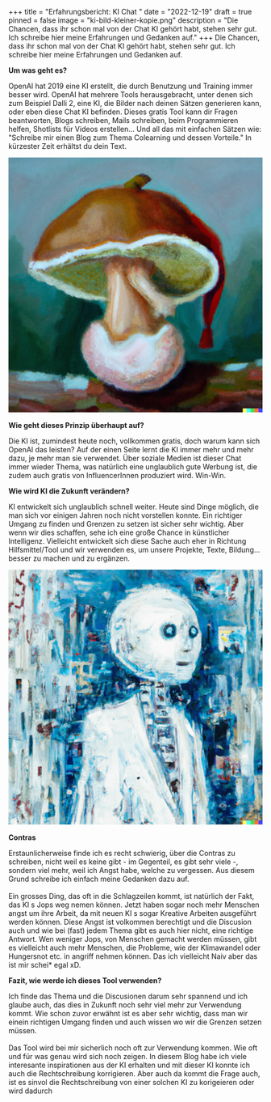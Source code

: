 +++
title = "Erfahrungsbericht: KI Chat "
date = "2022-12-19"
draft = true
pinned = false
image = "ki-bild-kleiner-kopie.png"
description = "Die Chancen, dass ihr schon mal von der Chat KI gehört habt, stehen sehr gut. Ich schreibe hier meine Erfahrungen und Gedanken auf."
+++
Die Chancen, dass ihr schon mal von der Chat KI gehört habt, stehen sehr gut. Ich schreibe hier meine Erfahrungen und Gedanken auf.

**Um was geht es?**

OpenAI hat 2019 eine KI erstellt, die durch Benutzung und Training immer besser wird. OpenAI hat mehrere Tools herausgebracht, unter denen sich zum Beispiel Dalli 2, eine KI, die Bilder nach deinen Sätzen generieren kann, oder eben diese Chat KI befinden. Dieses gratis Tool kann dir Fragen beantworten, Blogs schreiben, Mails schreiben, beim Programmieren helfen, Shotlists für Videos erstellen... Und all das mit einfachen Sätzen wie: "Schreibe mir einen Blog zum Thema Colearning und dessen Vorteile." In kürzester Zeit erhältst du dein Text.

![](dall-e-2022-12-16-13.07.20-elm-mushroom-on-a-christmas-head-oil-painting-1-.png)

**Wie geht dieses Prinzip überhaupt auf?**

Die KI ist, zumindest heute noch, vollkommen gratis, doch warum kann sich OpenAI das leisten? Auf der einen Seite lernt die KI immer mehr und mehr dazu, je mehr man sie verwendet. Über soziale Medien ist dieser Chat immer wieder Thema, was natürlich eine unglaublich gute Werbung ist, die zudem auch gratis von InfluencerInnen produziert wird. Win-Win.

**Wie wird KI die Zukunft verändern?**

KI entwickelt sich unglaublich schnell weiter. Heute sind Dinge möglich, die man sich vor einigen Jahren noch nicht vorstellen konnte. Ein richtiger Umgang zu finden und Grenzen zu setzen ist sicher sehr wichtig. Aber wenn wir dies schaffen, sehe ich eine große Chance in künstlicher Intelligenz. Vielleicht entwickelt sich diese Sache auch eher in Richtung Hilfsmittel/Tool und wir verwenden es, um unsere Projekte, Texte, Bildung... besser zu machen und zu ergänzen.

![](dall-e-2022-12-19-12.55.52-artificial-intelligence-in-the-future-oil-painting-kopie.png)

**Contras**

Erstaunlicherweise finde ich es recht schwierig, über die Contras zu schreiben, nicht weil es keine gibt - im Gegenteil, es gibt sehr viele -, sondern viel mehr, weil ich Angst habe, welche zu vergessen. Aus diesem Grund schreibe ich einfach meine Gedanken dazu auf. \
\
Ein grosses Ding, das oft in die Schlagzeilen kommt, ist natürlich der Fakt, das KI s Jops weg nemen können. Jetzt haben sogar noch mehr Menschen angst um ihre Arbeit, da mit neuen KI s sogar Kreative Arbeiten ausgeführt werden können.  Diese Angst ist volkommen berechtigt und die Discusion auch und wie bei (fast) jedem Thema gibt es auch hier nicht, eine richtige Antwort. Wen weniger Jops, von Menschen gemacht werden müssen, gibt es vielleicht auch mehr Menschen, die Probleme, wie der Klimawandel oder Hungersnot etc. in angriff nehmen können. Das ich vielleicht Naiv aber das ist mir schei* egal xD.

**Fazit, wie werde ich dieses Tool verwenden?**

Ich finde das Thema und die Discusionen darum sehr spannend und ich glaube auch, das dies in Zukunft noch sehr viel mehr zur Verwendung kommt. Wie schon zuvor erwähnt ist es aber sehr wichtig, dass man wir einein richtigen Umgang finden und auch wissen wo wir die Grenzen setzen müssen.\
\
Das Tool wird bei mir sicherlich noch oft zur Verwendung kommen. Wie oft und für was genau wird sich noch zeigen. In diesem Blog habe ich viele interesante inspirationen aus der KI erhalten und mit dieser KI konnte ich auch die Rechtschreibung korrigieren. Aber auch da kommt die Frage auch, ist es sinvol die Rechtschreibung von einer solchen KI zu korigeieren oder wird dadurch